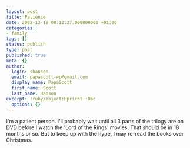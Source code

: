 ```yaml
---
layout: post
title: Patience
date: 2002-12-19 08:12:27.000000000 +01:00
categories:
- family
tags: []
status: publish
type: post
published: true
meta: {}
author:
  login: shanson
  email: papascott-wp@gmail.com
  display_name: PapaScott
  first_name: Scott
  last_name: Hanson
excerpt: !ruby/object:Hpricot::Doc
  options: {}
---
```

<p>I'm a patient person. I'll probably wait until all 3 parts of the trilogy are on DVD before I watch the 'Lord of the Rings' movies. That should be in 18 months or so. But to keep up with the hype, I may re-read the books over Christmas.</p>
